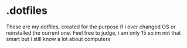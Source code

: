 # .dotfiles

These are my dotfiles, created for the purpose if i ever changed OS or reinstalled the current one.
Feel free to judge, i am only 15 so im not that smart but i still know a lot about computers
